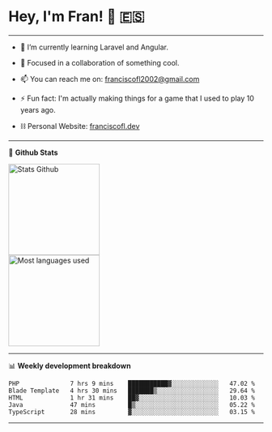 # Hey, I'm Fran! 👋 :es:

-------

- 🌱 I’m currently learning Laravel and Angular.

- 👯 Focused in a collaboration of something cool.

- 📫 You can reach me on: franciscofl2002@gmail.com

- ⚡ Fun fact: I'm actually making things for a game that I used to play 10 years ago.

- ⛓  Personal Website: [franciscofl.dev](https://www.franciscofl.dev/)

-------

📝 **Github Stats**


<div align="left">
  <img height="180em" src="https://github-readme-stats.vercel.app/api?username=franciscofl12&count_private=true&show_icons=true&theme=dracula&bg_color=-45deg,282A36,3D3344" alt="Stats Github"/>
  <br>
  <img height="180em" src="https://github-readme-stats.vercel.app/api/top-langs/?username=franciscofl12&count_private&theme=dracula&bg_color=-45deg,282A36,3D3344&layout=compact&langs_count=6" alt="Most languages used"/>
</div>

-------

📊 **Weekly development breakdown**


<!--START_SECTION:waka-->
```text
PHP              7 hrs 9 mins    ███████████▓░░░░░░░░░░░░░   47.02 % 
Blade Template   4 hrs 30 mins   ███████▒░░░░░░░░░░░░░░░░░   29.64 % 
HTML             1 hr 31 mins    ██▓░░░░░░░░░░░░░░░░░░░░░░   10.03 % 
Java             47 mins         █▒░░░░░░░░░░░░░░░░░░░░░░░   05.22 % 
TypeScript       28 mins         ▓░░░░░░░░░░░░░░░░░░░░░░░░   03.15 % 
```
<!--END_SECTION:waka-->

-------

